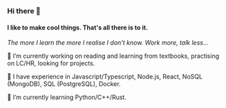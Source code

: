 ### Hi there 👋

#### I like to make cool things. That's all there is to it.
*The more I learn the more I realise I don't know. Work more, talk less...*

🔭 I’m currently working on reading and learning from textbooks, practising on LC/HR, looking for projects.

🧠 I have experience in Javascript/Typescript, Node.js, React, NoSQL (MongoDB), SQL (PostgreSQL), Docker.

🌱 I’m currently learning Python/C++/Rust.
